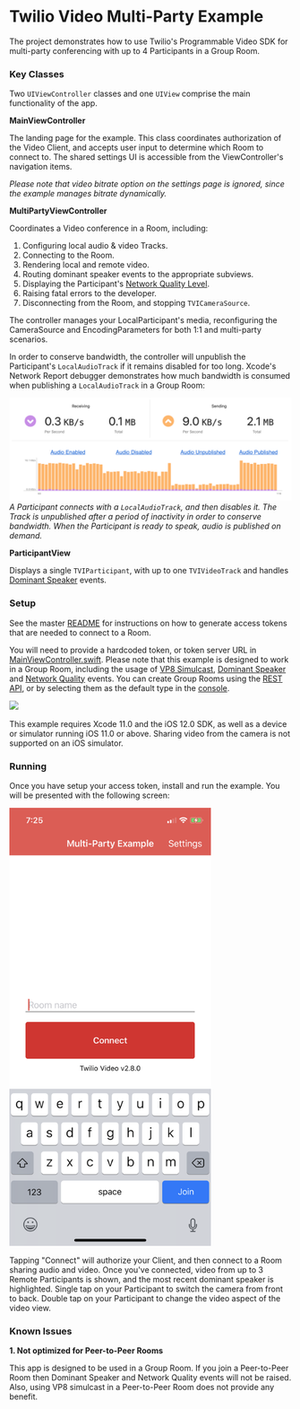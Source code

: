 # Twilio Video Multi-Party Example

The project demonstrates how to use Twilio's Programmable Video SDK for multi-party conferencing with up to 4 Participants in a Group Room.

### Key Classes

Two `UIViewController` classes and one `UIView` comprise the main functionality of the app.

**MainViewController**

The landing page for the example. This class coordinates authorization of the Video Client, and accepts user input to determine which Room to connect to. The shared settings UI is accessible from the ViewController's navigation items.

*Please note that video bitrate option on the settings page is ignored, since the example manages bitrate dynamically.*

**MultiPartyViewController**

Coordinates a Video conference in a Room, including:

1. Configuring local audio & video Tracks.
2. Connecting to the Room.
3. Rendering local and remote video.
4. Routing dominant speaker events to the appropriate subviews.
5. Displaying the Participant's [Network Quality Level](https://www.twilio.com/docs/video/using-network-quality-api).
6. Raising fatal errors to the developer.
7. Disconnecting from the Room, and stopping `TVICameraSource`.

The controller manages your LocalParticipant's media, reconfiguring the CameraSource and EncodingParameters for both 1:1 and multi-party scenarios.

In order to conserve bandwidth, the controller will unpublish the Participant's `LocalAudioTrack` if it remains disabled for too long. Xcode's Network Report debugger demonstrates how much bandwidth is consumed when publishing a `LocalAudioTrack` in a Group Room:

<kbd><img width="860px" src="../images/quickstart/multi-party-audio-send-bandwidth.png"/></kbd>
*A Participant connects with a `LocalAudioTrack`, and then disables it. The Track is unpublished after a period of inactivity in order to conserve bandwidth. When the Participant is ready to speak, audio is published on demand.*

**ParticipantView**

Displays a single `TVIParticipant`, with up to one `TVIVideoTrack` and handles [Dominant Speaker](https://www.twilio.com/docs/video/detecting-dominant-speaker) events.

### Setup

See the master [README](https://github.com/twilio/video-quickstart-ios/blob/master/README.md) for instructions on how to generate access tokens that are needed to connect to a Room.

You will need to provide a hardcoded token, or token server URL in [MainViewController.swift](MultiPartyExample/MainViewController.swift). Please note that this example is designed to work in a Group Room, including the usage of [VP8 Simulcast](https://www.twilio.com/docs/video/tutorials/working-with-vp8-simulcast), [Dominant Speaker](https://www.twilio.com/docs/video/detecting-dominant-speaker) and [Network Quality](https://www.twilio.com/docs/video/using-network-quality-api) events. You can create Group Rooms using the [REST API](https://www.twilio.com/docs/video/api/rooms-resource), or by selecting them as the default type in the [console](https://www.twilio.com/console/video/configure).

<kbd><img src="../images/quickstart/console-room-topology-group.png"/></kbd>

This example requires Xcode 11.0 and the iOS 12.0 SDK, as well as a device or simulator running iOS 11.0 or above. Sharing video from the camera is not supported on an iOS simulator.

### Running

Once you have setup your access token, install and run the example. You will be presented with the following screen:

<kbd><img width="360px" src="../images/quickstart/multi-party-home-screen.png"/></kbd>

Tapping "Connect" will authorize your Client, and then connect to a Room sharing audio and video. Once you've connected, video from up to 3 Remote Participants is shown, and the most recent dominant speaker is highlighted. Single tap on your  Participant to switch the camera from front to back. Double tap on your Participant to change the video aspect of the video view.

### Known Issues

**1. Not optimized for Peer-to-Peer Rooms**

This app is designed to be used in a Group Room. If you join a Peer-to-Peer Room then Dominant Speaker and Network Quality events will not be raised. Also, using VP8 simulcast in a Peer-to-Peer Room does not provide any benefit.
